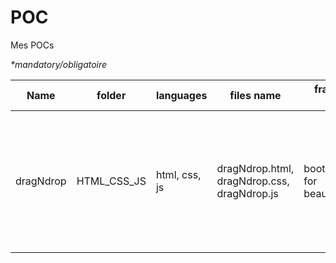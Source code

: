 POC
=======

Mes POCs

_*mandatory/obligatoire_

Name | folder |  languages | files name | framework used | what
---- | ---- | ---- | ---- | ---- | ----
dragNdrop | HTML_CSS_JS | html, css, js | dragNdrop.html, dragNdrop.css, dragNdrop.js | bootstrap (only for beautify/layout) | drag and drop a list of images or import them with a classic button